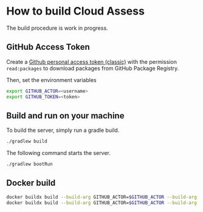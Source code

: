 # How to build Cloud Assess

The build procedure is work in progress. 

## GitHub Access Token

Create a [Github personal access token (classic)](https://docs.github.com/en/authentication/keeping-your-account-and-data-secure/managing-your-personal-access-tokens#creating-a-personal-access-token-classic) 
with the permission `read:packages` to download packages from GitHub Package Registry.

Then, set the environment variables
```bash
export GITHUB_ACTOR=<username>
export GITHUB_TOKEN=<token>
```

## Build and run on your machine

To build the server, simply run a gradle build.
```bash
./gradlew build
```

The following command starts the server.
```bash
./gradlew bootRun
```

## Docker build

```bash
docker buildx build --build-arg GITHUB_ACTOR=$GITHUB_ACTOR --build-arg GITHUB_TOKEN=$GITHUB_TOKEN --platform=linux/arm64,linux/amd64,linux/amd64/v2,linux/arm/v7 --tag ghcr.io/kleis-technology/cloud-assess/cloud-assess-app:<version> .
docker buildx build --build-arg GITHUB_ACTOR=$GITHUB_ACTOR --build-arg GITHUB_TOKEN=$GITHUB_TOKEN --platform=linux/arm64,linux/amd64,linux/amd64/v2,linux/arm/v7 --tag ghcr.io/kleis-technology/cloud-assess/cloud-assess-app:latest .
```

